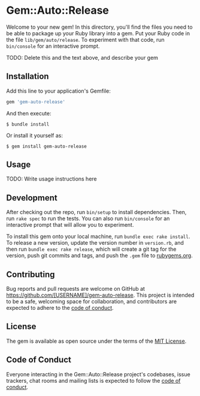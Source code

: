 # Gem::Auto::Release

Welcome to your new gem! In this directory, you'll find the files you need to be able to package up your Ruby library into a gem. Put your Ruby code in the file `lib/gem/auto/release`. To experiment with that code, run `bin/console` for an interactive prompt.

TODO: Delete this and the text above, and describe your gem

## Installation

Add this line to your application's Gemfile:

```ruby
gem 'gem-auto-release'
```

And then execute:

    $ bundle install

Or install it yourself as:

    $ gem install gem-auto-release

## Usage

TODO: Write usage instructions here

## Development

After checking out the repo, run `bin/setup` to install dependencies. Then, run `rake spec` to run the tests. You can also run `bin/console` for an interactive prompt that will allow you to experiment.

To install this gem onto your local machine, run `bundle exec rake install`. To release a new version, update the version number in `version.rb`, and then run `bundle exec rake release`, which will create a git tag for the version, push git commits and tags, and push the `.gem` file to [rubygems.org](https://rubygems.org).

## Contributing

Bug reports and pull requests are welcome on GitHub at https://github.com/[USERNAME]/gem-auto-release. This project is intended to be a safe, welcoming space for collaboration, and contributors are expected to adhere to the [code of conduct](https://github.com/[USERNAME]/gem-auto-release/blob/master/CODE_OF_CONDUCT.md).


## License

The gem is available as open source under the terms of the [MIT License](https://opensource.org/licenses/MIT).

## Code of Conduct

Everyone interacting in the Gem::Auto::Release project's codebases, issue trackers, chat rooms and mailing lists is expected to follow the [code of conduct](https://github.com/[USERNAME]/gem-auto-release/blob/master/CODE_OF_CONDUCT.md).
